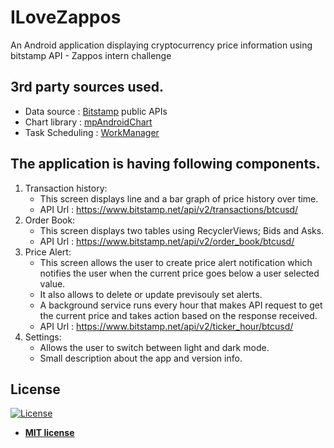 # ILoveZappos
An Android application displaying cryptocurrency price information using bitstamp API - Zappos intern challenge

## 3rd party sources used.
- Data source : [Bitstamp](http://bitstamp.com/) public APIs
- Chart library : [mpAndroidChart](https://github.com/PhilJay/MPAndroidChart)
- Task Scheduling : [WorkManager](https://developer.android.com/topic/libraries/architecture/workmanager/)

## The application is having following components.
1. Transaction history: 
   - This screen displays line and a bar graph of price history over time.
   - API Url : https://www.bitstamp.net/api/v2/transactions/btcusd/
2. Order Book:
   - This screen displays two tables using RecyclerViews; Bids and Asks.
   - API Url : https://www.bitstamp.net/api/v2/order_book/btcusd/
3. Price Alert:
   - This screen allows the user to create price alert notification which notifies the user when the current price goes below a user selected value.
   - It also allows to delete or update previsouly set alerts.
   - A background service runs every hour that makes API request to get the current price and takes action based on the response received.
   - API Url : https://www.bitstamp.net/api/v2/ticker_hour/btcusd/
4. Settings:
   - Allows the user to switch between light and dark mode.
   - Small description about the app and version info.

## License

[![License](http://img.shields.io/:license-mit-blue.svg?style=flat-square)](http://badges.mit-license.org)
- **[MIT license](http://opensource.org/licenses/mit-license.php)**
